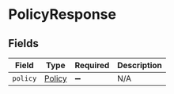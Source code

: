 # PolicyResponse


## Fields

| Field                                   | Type                                    | Required                                | Description                             |
| --------------------------------------- | --------------------------------------- | --------------------------------------- | --------------------------------------- |
| `policy`                                | [Policy](../../models/shared/policy.md) | :heavy_minus_sign:                      | N/A                                     |